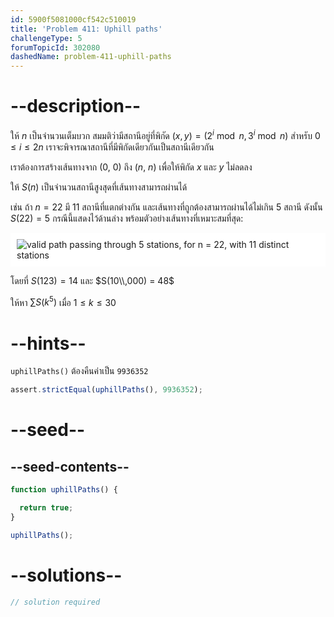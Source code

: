 ```yaml
---
id: 5900f5081000cf542c510019
title: 'Problem 411: Uphill paths'
challengeType: 5
forumTopicId: 302080
dashedName: problem-411-uphill-paths
---
```


# --description--

ให้ $n$ เป็นจำนวนเต็มบวก สมมติว่ามีสถานีอยู่ที่พิกัด $(x, y) = (2^i\bmod n, 3^i\bmod n)$ สำหรับ $0 ≤ i ≤ 2n$ เราจะพิจารณาสถานีที่มีพิกัดเดียวกันเป็นสถานีเดียวกัน

เราต้องการสร้างเส้นทางจาก (0, 0) ถึง ($n$, $n$) เพื่อให้พิกัด $x$ และ $y$ ไม่ลดลง

ให้ $S(n)$ เป็นจำนวนสถานีสูงสุดที่เส้นทางสามารถผ่านได้

เช่น ถ้า $n = 22$ มี 11 สถานีที่แตกต่างกัน และเส้นทางที่ถูกต้องสามารถผ่านได้ไม่เกิน 5 สถานี ดังนั้น $S(22) = 5$ กรณีนี้แสดงไว้ด้านล่าง พร้อมตัวอย่างเส้นทางที่เหมาะสมที่สุด:

<img class="img-responsive center-block" alt="valid path passing through 5 stations, for n = 22, with 11 distinct stations" src="https://cdn.freecodecamp.org/curriculum/project-euler/uphill-paths.png" style="background-color: white; padding: 10px;">

โดยที่ $S(123) = 14$ และ $S(10\\,000) = 48$

ให้หา $\sum S(k^5)$ เมื่อ $1 ≤ k ≤ 30$

# --hints--

`uphillPaths()` ต้องคืนค่าเป็น `9936352`

```js
assert.strictEqual(uphillPaths(), 9936352);
```

# --seed--

## --seed-contents--

```js
function uphillPaths() {

  return true;
}

uphillPaths();
```

# --solutions--

```js
// solution required
```

